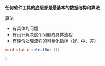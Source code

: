 **任何软件工具的底层都是最基本的数据结构和算法**



算法

- 有具体的问题
- 有设计解决这个问题的具体流程
- 有评价处理流程的可量化指标（好、中、差）

```java
void static selectSort(){
    
}
```

